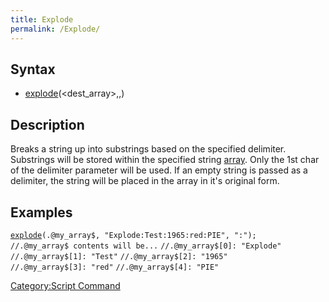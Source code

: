 ```yaml
---
title: Explode
permalink: /Explode/
---
```


Syntax
------

-   [explode](/explode "wikilink")(<dest_array>,<string>,<delimiter>)

Description
-----------

Breaks a string up into substrings based on the specified delimiter. Substrings will be stored within the specified string [array](/array "wikilink"). Only the 1st char of the delimiter parameter will be used. If an empty string is passed as a delimiter, the string will be placed in the array in it's original form.

Examples
--------

[`explode`](/explode "wikilink")`(.@my_array$, "Explode:Test:1965:red:PIE", ":");`
`//.@my_array$ contents will be...`
`//.@my_array$[0]: "Explode"`
`//.@my_array$[1]: "Test"`
`//.@my_array$[2]: "1965"`
`//.@my_array$[3]: "red"`
`//.@my_array$[4]: "PIE"`

[Category:Script Command](/Category:Script_Command "wikilink")